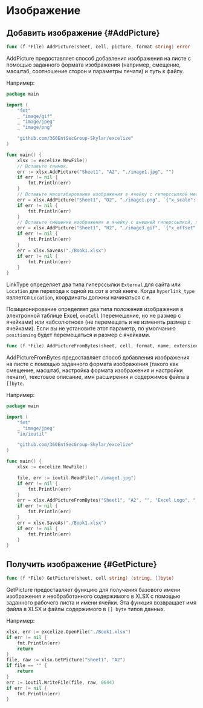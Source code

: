 # Изображение

## Добавить изображение {#AddPicture}

```go
func (f *File) AddPicture(sheet, cell, picture, format string) error
```

AddPicture предоставляет способ добавления изображения на листе с помощью заданного формата изображения (например, смещение, масштаб, соотношение сторон и параметры печати) и путь к файлу.

Например:

```go
package main

import (
    "fmt"
    _ "image/gif"
    _ "image/jpeg"
    _ "image/png"

    "github.com/360EntSecGroup-Skylar/excelize"
)

func main() {
    xlsx := excelize.NewFile()
    // Вставьте снимок.
    err := xlsx.AddPicture("Sheet1", "A2", "./image1.jpg", "")
    if err != nil {
        fmt.Println(err)
    }
    // Вставьте масштабирование изображения в ячейку с гиперссылкой местоположения.
    err = xlsx.AddPicture("Sheet1", "D2", "./image1.png", `{"x_scale": 0.5, "y_scale": 0.5, "hyperlink": "#Sheet2!D8", "hyperlink_type": "Location"}`)
    if err != nil {
        fmt.Println(err)
    }
    // Вставьте смещение изображения в ячейку с внешней гиперссылкой, поддержкой печати и позиционирования.
    err = xlsx.AddPicture("Sheet1", "H2", "./image3.gif", `{"x_offset": 15, "y_offset": 10, "hyperlink": "https://github.com/360EntSecGroup-Skylar/excelize", "hyperlink_type": "External", "print_obj": true, "lock_aspect_ratio": false, "locked": false, "positioning": "oneCell"}`)
    if err != nil {
        fmt.Println(err)
    }
    err = xlsx.SaveAs("./Book1.xlsx")
    if err != nil {
        fmt.Println(err)
    }
}
```

LinkType определяет два типа гиперссылки `External` для сайта или `Location` для перехода к одной из сот в этой книге. Когда `hyperlink_type` является `Location`, координаты должны начинаться с `#`.

Позиционирование определяет два типа положения изображения в электронной таблице Excel, `oneCell` (перемещение, но не размер с ячейками) или «абсолютное» (не перемещать и не изменять размер с ячейками). Если вы не установите этот параметр, по умолчанию `positioning` будет перемещаться и размер с ячейками.

```go
func (f *File) AddPictureFromBytes(sheet, cell, format, name, extension string, file []byte) error
```

AddPictureFromBytes предоставляет способ добавления изображения на листе с помощью заданного формата изображения (такого как смещение, масштаб, настройка формата изображения и настройки печати), текстовое описание, имя расширения и содержимое файла в `[]byte`.

Например:

```go
package main

import (
    "fmt"
    _ "image/jpeg"
    "io/ioutil"

    "github.com/360EntSecGroup-Skylar/excelize"
)

func main() {
    xlsx := excelize.NewFile()

    file, err := ioutil.ReadFile("./image1.jpg")
    if err != nil {
        fmt.Println(err)
    }
    err = xlsx.AddPictureFromBytes("Sheet1", "A2", "", "Excel Logo", ".jpg", file)
    if err != nil {
        fmt.Println(err)
    }
    err = xlsx.SaveAs("./Book1.xlsx")
    if err != nil {
        fmt.Println(err)
    }
}
```

## Получить изображение {#GetPicture}

```go
func (f *File) GetPicture(sheet, cell string) (string, []byte)
```

GetPicture предоставляет функцию для получения базового имени изображения и необработанного содержимого в XLSX с помощью заданного рабочего листа и имени ячейки. Эта функция возвращает имя файла в XLSX и файлы содержимого в `[] byte` типов данных.

Например:

```go
xlsx, err := excelize.OpenFile("./Book1.xlsx")
if err != nil {
    fmt.Println(err)
    return
}
file, raw := xlsx.GetPicture("Sheet1", "A2")
if file == "" {
    return
}
err := ioutil.WriteFile(file, raw, 0644)
if err != nil {
    fmt.Println(err)
}
```